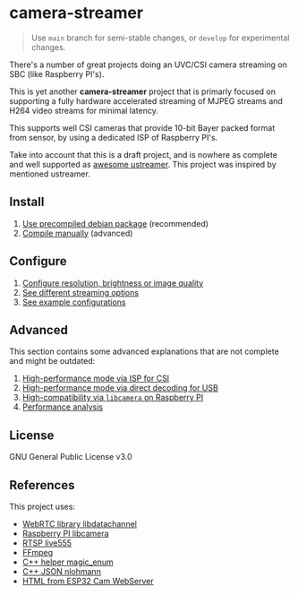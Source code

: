 # camera-streamer

> Use `main` branch for semi-stable changes, or `develop` for experimental changes.

There's a number of great projects doing an UVC/CSI camera streaming
on SBC (like Raspberry PI's).

This is yet another **camera-streamer** project that is primarly focused
on supporting a fully hardware accelerated streaming of MJPEG streams
and H264 video streams for minimal latency.

This supports well CSI cameras that provide 10-bit Bayer packed format
from sensor, by using a dedicated ISP of Raspberry PI's.

Take into account that this is a draft project, and is nowhere as complete
and well supported as [awesome ustreamer](https://github.com/pikvm/ustreamer).
This project was inspired by mentioned ustreamer.

## Install

1. [Use precompiled debian package](https://github.com/ayufan/camera-streamer/releases/latest) (recommended)
2. [Compile manually](docs/install-manual.md) (advanced)

## Configure

1. [Configure resolution, brightness or image quality](docs/configure.md)
1. [See different streaming options](docs/streaming.md)
1. [See example configurations](service/)

## Advanced

This section contains some advanced explanations that are not complete and might be outdated:

1. [High-performance mode via ISP for CSI](docs/v4l2-isp-mode.md)
1. [High-performance mode via direct decoding for USB](docs/v4l2-usb-mode.md)
1. [High-compatibility via `libcamera` on Raspberry PI](docs/raspi-libcamera.md)
1. [Performance analysis](docs/performance-analysis.md)

## License

GNU General Public License v3.0

## References

This project uses:

- [WebRTC library libdatachannel](https://github.com/paullouisageneau/libdatachannel)
- [Raspberry PI libcamera](https://github.com/raspberrypi/libcamera)
- [RTSP live555](http://www.live555.com)
- [FFmpeg](https://ffmpeg.org/)
- [C++ helper magic_enum](https://github.com/Neargye/magic_enum)
- [C++ JSON nlohmann](https://github.com/nlohmann/json)
- [HTML from ESP32 Cam WebServer](https://github.com/easytarget/esp32-cam-webserver)

